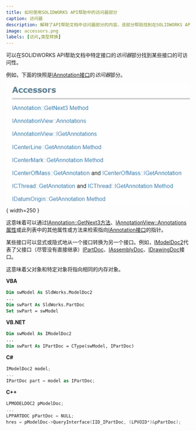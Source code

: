 ```yaml
---
title: 如何使用SOLIDWORKS API帮助中的访问器部分
caption: 访问器
description: 解释了API帮助文档中访问器部分的内容，该部分帮助找到在SOLIDWORKS API中访问特定对象的方法
image: accessors.png
labels: [访问,类型转换]
---
```


可以在SOLIDWORKS API帮助文档中特定接口的*访问器*部分找到某些接口的可访问性。

例如，下面的快照是[IAnnotation接口](https://help.solidworks.com/2018/english/api/sldworksapi/SolidWorks.Interop.sldworks~SolidWorks.Interop.sldworks.IAnnotation.html)的*访问器*部分。

![API帮助文档中的访问器部分](accessors.png){ width=250 }

这意味着可以通过[IAnnotation::GetNext3方法](https://help.solidworks.com/2018/english/api/sldworksapi/SOLIDWORKS.Interop.sldworks~SOLIDWORKS.Interop.sldworks.IAnnotation~GetNext3.html)、[IAnnotationView::Annotations属性](https://help.solidworks.com/2018/english/api/sldworksapi/SolidWorks.Interop.sldworks~SolidWorks.Interop.sldworks.IAnnotationView~Annotations.html)或此列表中的其他属性或方法来检索指向[IAnnotation接口](https://help.solidworks.com/2018/english/api/sldworksapi/SolidWorks.Interop.sldworks~SolidWorks.Interop.sldworks.IAnnotation.html)的指针。

某些接口可以显式或隐式地从一个接口转换为另一个接口。例如，[IModelDoc2](https://help.solidworks.com/2018/english/api/sldworksapi/SolidWorks.Interop.sldworks~SolidWorks.Interop.sldworks.IModelDoc2.html)代表了父接口（尽管没有直接继承）[IPartDoc](https://help.solidworks.com/2018/english/api/sldworksapi/SolidWorks.Interop.sldworks~SolidWorks.Interop.sldworks.IPartDoc.html)、[IAssemblyDoc](https://help.solidworks.com/2018/english/api/sldworksapi/SolidWorks.Interop.sldworks~SolidWorks.Interop.sldworks.IAssemblyDoc.html)、[IDrawingDoc](https://help.solidworks.com/2018/english/api/sldworksapi/SolidWorks.Interop.sldworks~SolidWorks.Interop.sldworks.IDrawingDoc.html)接口。

这意味着父对象和特定对象将指向相同的内存对象。

**VBA**
``` vb
Dim swModel As SldWorks.ModelDoc2
...
Dim swPart As SldWorks.PartDoc
Set swPart = swModel
```

**VB.NET**
``` vb
Dim swModel As IModelDoc2
...
Dim swPart As IPartDoc = CType(swModel, IPartDoc)
```

**C#**
``` cs
IModelDoc2 model;
...
IPartDoc part = model as IPartDoc;
```

**C++**
``` cpp
LPMODELDOC2 pModelDoc;
...
LPPARTDOC pPartDoc = NULL;
hres = pModelDoc->QueryInterface(IID_IPartDoc, (LPVOID*)&pPartDoc);
```